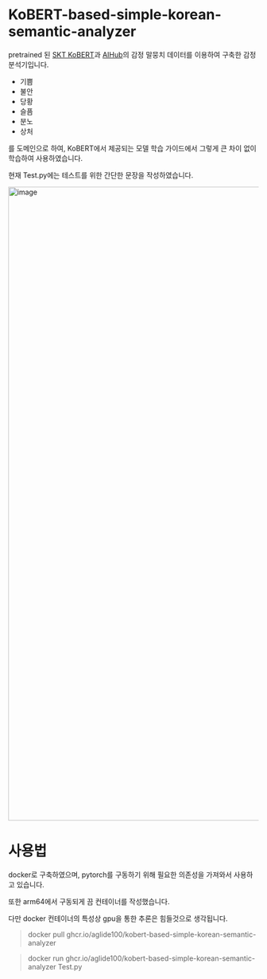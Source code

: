 # KoBERT-based-simple-korean-semantic-analyzer

pretrained 된 [SKT KoBERT](https://github.com/SKTBrain/KoBERT)과 [AIHub](https://www.aihub.or.kr/aihubdata/data/view.do?currmenu=115&topmenu=100&aihubdatase=realm&datasetsn=86)의 감정 말뭉치 데이터를 이용하여 구축한 감정분석기입니다.

- 기쁨
- 불안
- 당황
- 슬픔
- 분노
- 상처

를 도메인으로 하여, KoBERT에서 제공되는 모델 학습 가이드에서 그렇게 큰 차이 없이 학습하여 사용하였습니다.

현재 Test.py에는 테스트를 위한 간단한 문장을 작성하였습니다.

<img width="1273" alt="image" src="https://user-images.githubusercontent.com/35767154/211251775-a1eb958c-a7cc-4863-8c14-4b77148fef42.png">

# 사용법

docker로 구축하였으며, pytorch를 구동하기 위해 필요한 의존성을 가져와서 사용하고 있습니다. 

또한 arm64에서 구동되게 끔 컨테이너를 작성했습니다. 

다만 docker 컨테이너의 특성상 gpu을 통한 추론은 힘들것으로 생각됩니다. 

> docker pull ghcr.io/aglide100/kobert-based-simple-korean-semantic-analyzer

> docker run ghcr.io/aglide100/kobert-based-simple-korean-semantic-analyzer Test.py
